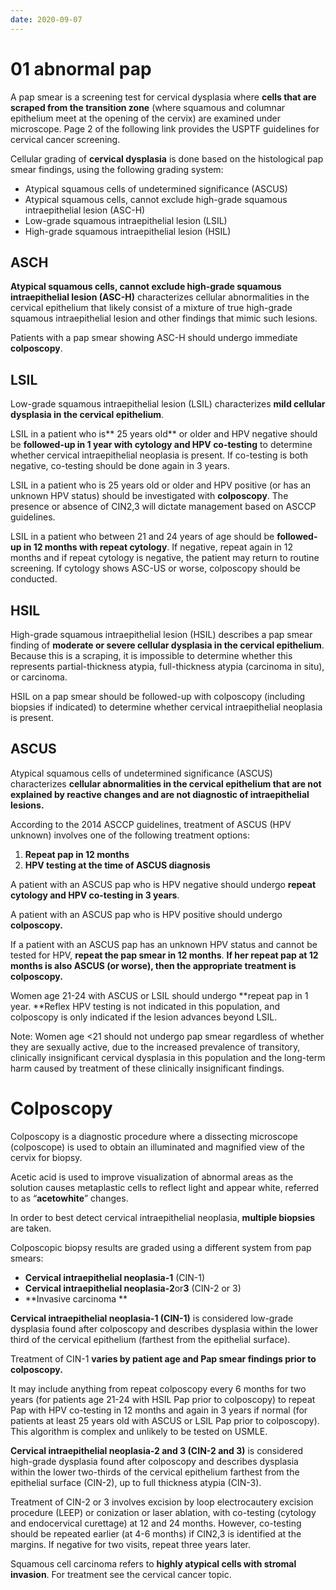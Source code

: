 ```yaml
---
date: 2020-09-07
---
```


# 01 abnormal pap

A pap smear is a screening test for cervical dysplasia where **cells that are scraped from the transition zone** (where squamous and columnar epithelium meet at the opening of the cervix) are examined under microscope. Page 2 of the following link provides the USPTF guidelines for cervical cancer screening.

Cellular grading of **cervical dysplasia** is done based on the histological pap smear findings, using the following grading system:

- Atypical squamous cells of undetermined significance (ASCUS)
- Atypical squamous cells, cannot exclude high-grade squamous intraepithelial lesion (ASC-H)
- Low-grade squamous intraepithelial lesion (LSIL)
- High-grade squamous intraepithelial lesion (HSIL)

## ASCH

**Atypical squamous cells, cannot exclude high-grade squamous intraepithelial lesion (ASC-H)** characterizes cellular abnormalities in the cervical epithelium that likely consist of a mixture of true high-grade squamous intraepithelial lesion and other findings that mimic such lesions.

Patients with a pap smear showing ASC-H should undergo immediate **colposcopy**.

## LSIL

Low-grade squamous intraepithelial lesion (LSIL) characterizes **mild cellular dysplasia in the cervical epithelium**.

LSIL in a patient who is\*\* 25 years old\*\* or older and HPV negative should be **followed-up in 1 year with cytology and HPV co-testing** to determine whether cervical intraepithelial neoplasia is present. If co-testing is both negative, co-testing should be done again in 3 years.

LSIL in a patient who is 25 years old or older and HPV positive (or has an unknown HPV status) should be investigated with **colposcopy**. The presence or absence of CIN2,3 will dictate management based on ASCCP guidelines.

LSIL in a patient who between 21 and 24 years of age should be **followed-up in 12 months with repeat cytology**. If negative, repeat again in 12 months and if repeat cytology is negative, the patient may return to routine screening. If cytology shows ASC-US or worse, colposcopy should be conducted.

## HSIL

High-grade squamous intraepithelial lesion (HSIL) describes a pap smear finding of **moderate or severe cellular dysplasia in the cervical epithelium**. Because this is a scraping, it is impossible to determine whether this represents partial-thickness atypia, full-thickness atypia (carcinoma in situ), or carcinoma.

HSIL on a pap smear should be followed-up with colposcopy (including biopsies if indicated) to determine whether cervical intraepithelial neoplasia is present.

## ASCUS

Atypical squamous cells of undetermined significance (ASCUS) characterizes **cellular abnormalities in the cervical epithelium that are not explained by reactive changes and are not diagnostic of intraepithelial lesions.**

According to the 2014 ASCCP guidelines, treatment of ASCUS (HPV unknown) involves one of the following treatment options:

1. **Repeat pap in 12 months**
2. **HPV testing at the time of ASCUS diagnosis**

A patient with an ASCUS pap who is HPV negative should undergo **repeat cytology and HPV co-testing in 3 years**.

A patient with an ASCUS pap who is HPV positive should undergo **colposcopy.**

If a patient with an ASCUS pap has an unknown HPV status and cannot be tested for HPV, **repeat the pap smear in 12 months**. **If her repeat pap at 12 months is also ASCUS (or worse), then the appropriate treatment is colposcopy.**

Women age 21-24 with ASCUS or LSIL should undergo \*\*repeat pap in 1 year. \*\*Reflex HPV testing is not indicated in this population, and colposcopy is only indicated if the lesion advances beyond LSIL.

Note: Women age <21 should not undergo pap smear regardless of whether they are sexually active, due to the increased prevalence of transitory, clinically insignificant cervical dysplasia in this population and the long-term harm caused by treatment of these clinically insignificant findings.

# Colposcopy

Colposcopy is a diagnostic procedure where a dissecting microscope (colposcope) is used to obtain an illuminated and magnified view of the cervix for biopsy.

Acetic acid is used to improve visualization of abnormal areas as the solution causes metaplastic cells to reflect light and appear white, referred to as “**acetowhite**” changes.

In order to best detect cervical intraepithelial neoplasia, **multiple biopsies** are taken.

Colposcopic biopsy results are graded using a different system from pap smears:

- **Cervical intraepithelial neoplasia-1** (CIN-1)
- **Cervical intraepithelial neoplasia-2**or**3** (CIN-2 or 3)
- \*\*Invasive carcinoma \*\*

**Cervical intraepithelial neoplasia-1 (CIN-1)** is considered low-grade dysplasia found after colposcopy and describes dysplasia within the lower third of the cervical epithelium (farthest from the epithelial surface).

Treatment of CIN-1 **varies by patient age and Pap smear findings prior to colposcopy.**

It may include anything from repeat colposcopy every 6 months for two years (for patients age 21-24 with HSIL Pap prior to colposcopy) to repeat Pap with HPV co-testing in 12 months and again in 3 years if normal (for patients at least 25 years old with ASCUS or LSIL Pap prior to colposcopy). This algorithm is complex and unlikely to be tested on USMLE.

**Cervical intraepithelial neoplasia-2 and 3 (CIN-2 and 3)** is considered high-grade dysplasia found after colposcopy and describes dysplasia within the lower two-thirds of the cervical epithelium farthest from the epithelial surface (CIN-2), up to full thickness atypia (CIN-3).

Treatment of CIN-2 or 3 involves excision by loop electrocautery excision procedure (LEEP) or conization or laser ablation, with co-testing (cytology and endocervical curettage) at 12 and 24 months. However, co-testing should be repeated earlier (at 4-6 months) if CIN2,3 is identified at the margins. If negative for two visits, repeat three years later.

Squamous cell carcinoma refers to **highly atypical cells with stromal invasion**. For treatment see the cervical cancer topic.

